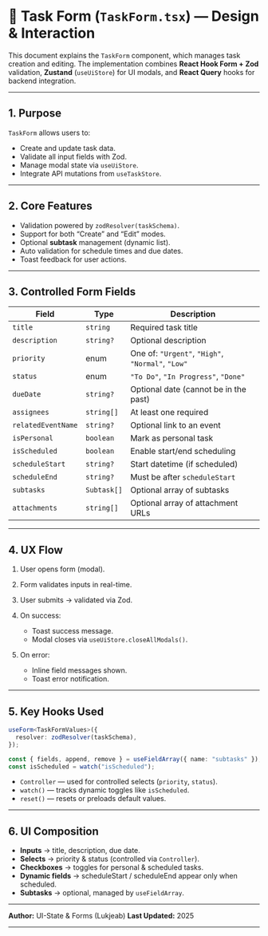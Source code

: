 # 📝 Task Form (`TaskForm.tsx`) — Design & Interaction

This document explains the `TaskForm` component, which manages task creation and editing.
The implementation combines **React Hook Form + Zod** validation, **Zustand** (`useUiStore`) for UI modals, and **React Query** hooks for backend integration.

---

## 1. Purpose

`TaskForm` allows users to:

* Create and update task data.
* Validate all input fields with Zod.
* Manage modal state via `useUiStore`.
* Integrate API mutations from `useTaskStore`.

---

## 2. Core Features

* Validation powered by `zodResolver(taskSchema)`.
* Support for both “Create” and “Edit” modes.
* Optional **subtask** management (dynamic list).
* Auto validation for schedule times and due dates.
* Toast feedback for user actions.

---

## 3. Controlled Form Fields

| Field              | Type        | Description                                       |
| ------------------ | ----------- | ------------------------------------------------- |
| `title`            | `string`    | Required task title                               |
| `description`      | `string?`   | Optional description                              |
| `priority`         | enum        | One of: `"Urgent"`, `"High"`, `"Normal"`, `"Low"` |
| `status`           | enum        | `"To Do"`, `"In Progress"`, `"Done"`              |
| `dueDate`          | `string?`   | Optional date (cannot be in the past)             |
| `assignees`        | `string[]`  | At least one required                             |
| `relatedEventName` | `string?`   | Optional link to an event                         |
| `isPersonal`       | `boolean`   | Mark as personal task                             |
| `isScheduled`      | `boolean`   | Enable start/end scheduling                       |
| `scheduleStart`    | `string?`   | Start datetime (if scheduled)                     |
| `scheduleEnd`      | `string?`   | Must be after `scheduleStart`                     |
| `subtasks`         | `Subtask[]` | Optional array of subtasks                        |
| `attachments`      | `string[]`  | Optional array of attachment URLs                 |

---

## 4. UX Flow

1. User opens form (modal).
2. Form validates inputs in real-time.
3. User submits → validated via Zod.
4. On success:

   * Toast success message.
   * Modal closes via `useUiStore.closeAllModals()`.
5. On error:

   * Inline field messages shown.
   * Toast error notification.

---

## 5. Key Hooks Used

```ts
useForm<TaskFormValues>({
  resolver: zodResolver(taskSchema),
});

const { fields, append, remove } = useFieldArray({ name: "subtasks" });
const isScheduled = watch("isScheduled");
```

* `Controller` — used for controlled selects (`priority`, `status`).
* `watch()` — tracks dynamic toggles like `isScheduled`.
* `reset()` — resets or preloads default values.

---

## 6. UI Composition

* **Inputs** → title, description, due date.
* **Selects** → priority & status (controlled via `Controller`).
* **Checkboxes** → toggles for personal & scheduled tasks.
* **Dynamic fields** → scheduleStart / scheduleEnd appear only when scheduled.
* **Subtasks** → optional, managed by `useFieldArray`.

---

**Author:** UI-State & Forms (Lukjeab)
**Last Updated:** 2025

---

